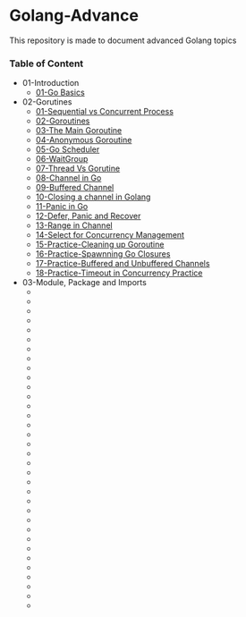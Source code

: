 # Golang-Advance
This repository is made to document advanced Golang topics

### Table of Content
* 01-Introduction
    * [01-Go Basics](https://github.com/nilanjanb3/golang.git)
* 02-Gorutines
    * [01-Sequential vs Concurrent Process](https://blog.bitsrc.io/sequential-vs-concurrent-vs-parallelism-87d1907e5be0)
    * [02-Goroutines](https://www.freecodecamp.org/news/concurrent-programming-in-go/)
    * [03-The Main Goroutine](https://www.educative.io/answers/what-is-a-goroutine)
    * [04-Anonymous Goroutine](https://www.tutorialspoint.com/anonymous-goroutines-in-golang)
    * [05-Go Scheduler](https://www.kelche.co/blog/go/golang-scheduling/)
    * [06-WaitGroup](https://www.geeksforgeeks.org/using-waitgroup-in-golang/)
    * [07-Thread Vs Gorutine](https://www.tutorialspoint.com/goroutine-vs-thread-in-golang)
    * [08-Channel in Go](https://www.geeksforgeeks.org/channel-in-golang/)
    * [09-Buffered Channel](https://www.geeksforgeeks.org/buffered-channel-in-golang/)
    * [10-Closing a channel in Golang](https://www.scaler.com/topics/golang/closing-the-channel-in-golang/)
    * [11-Panic in Go](https://www.geeksforgeeks.org/panic-in-golang/)
    * [12-Defer, Panic and Recover](https://go.dev/blog/defer-panic-and-recover)
    * [13-Range in Channel](https://techwasti.com/range-over-channel-in-go-lang)
    * [14-Select for Concurrency Management](https://www.geeksforgeeks.org/select-statement-in-go-language/)
    * [15-Practice-Cleaning up Goroutine](https://medium.com/codezillas/golang-leaky-goroutines-and-how-to-clean-them-30b505417028)
    * [16-Practice-Spawnning Go Closures](./src/07-spawning_goroutine_clousures.go)
    * [17-Practice-Buffered and Unbuffered Channels](https://www.scaler.com/topics/golang/buffered-and-unbuffered-channel-in-golang/)
    * [18-Practice-Timeout in Concurrency Practice](https://go.dev/blog/concurrency-timeouts)
* 03-Module, Package and Imports
    * []()
    * []()
    * []()
    * []()
    * []()
    * []()
    * []()
    * []()
    * []()
    * []()
    * []()
    * []()
    * []()
    * []()
    * []()
    * []()
    * []()
    * []()
    * []()
    * []()
    * []()
    * []()
    * []()
    * []()
    * []()
    * []()
    * []()
    * []()
    * []()
    * []()
    * []()
    * []()
    * []()
    * []()
    